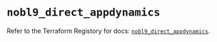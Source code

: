 # `nobl9_direct_appdynamics`

Refer to the Terraform Registory for docs: [`nobl9_direct_appdynamics`](https://registry.terraform.io/providers/nobl9/nobl9/0.22.0/docs/resources/direct_appdynamics).
